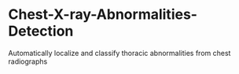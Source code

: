 # Chest-X-ray-Abnormalities-Detection
Automatically localize and classify thoracic abnormalities from chest radiographs
